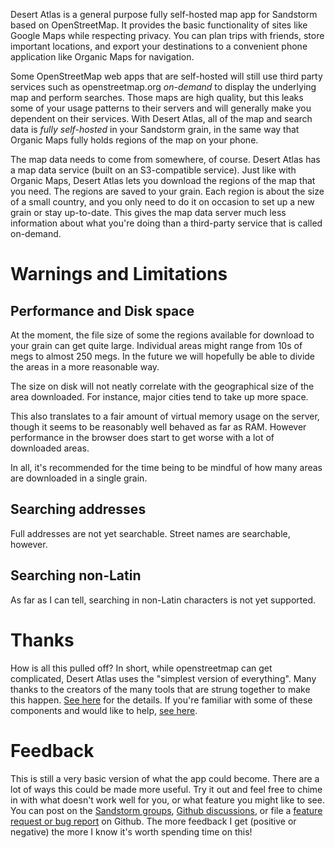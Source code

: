 Desert Atlas is a general purpose fully self-hosted map app for Sandstorm based on OpenStreetMap. It provides the basic functionality of sites like Google Maps while respecting privacy. You can plan trips with friends, store important locations, and export your destinations to a convenient phone application like Organic Maps for navigation.

Some OpenStreetMap web apps that are self-hosted will still use third party services such as openstreetmap.org *on-demand* to display the underlying map and perform searches. Those maps are high quality, but this leaks some of your usage patterns to their servers and will generally make you dependent on their services. With Desert Atlas, all of the map and search data is *fully self-hosted* in your Sandstorm grain, in the same way that Organic Maps fully holds regions of the map on your phone.

The map data needs to come from somewhere, of course. Desert Atlas has a map data service (built on an S3-compatible service). Just like with Organic Maps, Desert Atlas lets you download the regions of the map that you need. The regions are saved to your grain. Each region is about the size of a small country, and you only need to do it on occasion to set up a new grain or stay up-to-date. This gives the map data server much less information about what you're doing than a third-party service that is called on-demand.

# Warnings and Limitations

## Performance and Disk space

At the moment, the file size of some the regions available for download to your grain can get quite large. Individual areas might range from 10s of megs to almost 250 megs. In the future we will hopefully be able to divide the areas in a more reasonable way.

The size on disk will not neatly correlate with the geographical size of the area downloaded. For instance, major cities tend to take up more space.

This also translates to a fair amount of virtual memory usage on the server, though it seems to be reasonably well behaved as far as RAM. However performance in the browser does start to get worse with a lot of downloaded areas.

In all, it's recommended for the time being to be mindful of how many areas are downloaded in a single grain.

## Searching addresses

Full addresses are not yet searchable. Street names are searchable, however.

## Searching non-Latin

As far as I can tell, searching in non-Latin characters is not yet supported.

# Thanks

How is all this pulled off? In short, while openstreetmap can get complicated, Desert Atlas uses the "simplest version of everything". Many thanks to the creators of the many tools that are strung together to make this happen. [See here](https://github.com/orblivion/desert-atlas/#licensescredit) for the details. If you're familiar with some of these components and would like to help, [see here](https://github.com/orblivion/desert-atlas/wiki/Where-to-help).

# Feedback

This is still a very basic version of what the app could become. There are a lot of ways this could be made more useful. Try it out and feel free to chime in with what doesn't work well for you, or what feature you might like to see. You can post on the [Sandstorm groups](https://groups.google.com/g/sandstorm-dev), [Github discussions](https://github.com/orblivion/desert-atlas/discussions), or file a [feature request or bug report](https://github.com/orblivion/desert-atlas/issues) on Github. The more feedback I get (positive or negative) the more I know it's worth spending time on this!

